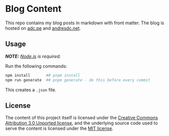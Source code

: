 # Blog Content

This repo contains my blog posts in markdown with front matter. The blog is hosted on
[adc.pe](https://adc.pe) and [andresdc.net](https://andresdc.net).

## Usage

_**NOTE:** [Node.js](https://nodejs.org/) is required._

Run the following commands:

```bash
npm install       ## pnpm install
npm run generate  ## pnpm generate - do this before every commit
```

This creates a `.json` file.

## License

The content of this project itself is licensed under the
[Creative Commons Attribution 3.0 Unported license](https://creativecommons.org/licenses/by/3.0/),
and the underlying source code used to serve the content is licensed under the
[MIT license](LICENSE.md).
